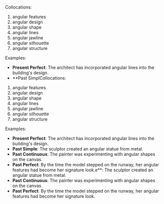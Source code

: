 Collocations:
1. angular features
2. angular design
3. angular shape
4. angular lines
5. angular jawline
6. angular silhouette
7. angular structure

Examples:
- **Present Perfect**: The architect has incorporated angular lines into the building's design.
- **Past SimplCollocations:
1. angular features
2. angular design
3. angular shape
4. angular lines
5. angular jawline
6. angular silhouette
7. angular structure

Examples:
- **Present Perfect**: The architect has incorporated angular lines into the building's design.
- **Past Simple**: The sculptor created an angular statue from metal.
- **Past Continuous**: The painter was experimenting with angular shapes on the canvas.
- **Past Perfect**: By the time the model stepped on the runway, her angular features had become her signature look.e**: The sculptor created an angular statue from metal.
- **Past Continuous**: The painter was experimenting with angular shapes on the canvas.
- **Past Perfect**: By the time the model stepped on the runway, her angular features had become her signature look.
